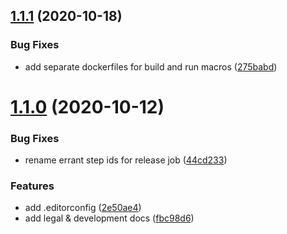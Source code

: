 ## [1.1.1](https://github.com/talismanco/mirror/compare/v1.1.0...v1.1.1) (2020-10-18)


### Bug Fixes

* add separate dockerfiles for build and run macros ([275babd](https://github.com/talismanco/mirror/commit/275babdfa1262965df70a767511ea36d168cd728))

# [1.1.0](https://github.com/talismanco/mirror/compare/v1.0.2...v1.1.0) (2020-10-12)


### Bug Fixes

* rename errant step ids for release job ([44cd233](https://github.com/talismanco/mirror/commit/44cd233705c3f9e56f44f4d84dd8736ee15d23ee))


### Features

* add .editorconfig ([2e50ae4](https://github.com/talismanco/mirror/commit/2e50ae4eb7b40852916690334bde62050bbc19eb))
* add legal & development docs ([fbc98d6](https://github.com/talismanco/mirror/commit/fbc98d6fed12649a228c9d46ce0de7b1d2ef9a8a))
